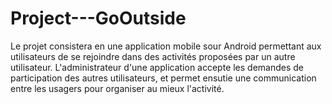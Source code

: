 # Project---GoOutside

Le projet consistera en une application mobile sour Android permettant aux utilisateurs de se rejoindre dans des activités proposées par un autre utilisateur.
L'administrateur d'une application accepte les demandes de participation des autres utilisateurs, et permet ensutie une communication entre les usagers pour organiser au mieux l'activité.
